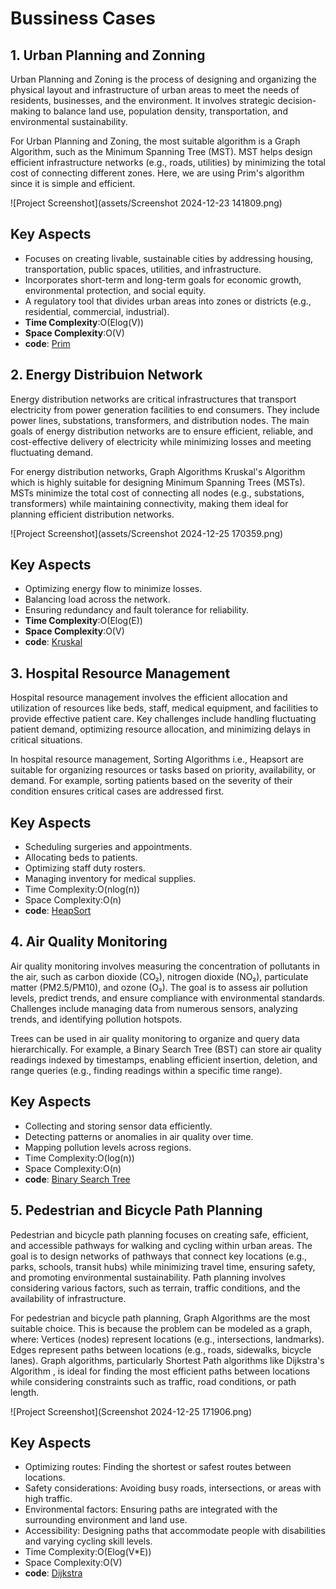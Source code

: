 # Bussiness Cases  
## 1. Urban Planning and Zonning ##
Urban Planning and Zoning is the process of designing and organizing the physical layout and infrastructure of urban areas to meet the needs of residents, businesses, and the environment. It involves strategic decision-making to balance land use, population density, transportation, and environmental sustainability.

For Urban Planning and Zoning, the most suitable algorithm is a Graph Algorithm, such as the Minimum Spanning Tree (MST). MST helps design efficient infrastructure networks (e.g., roads, utilities) by minimizing the total cost of connecting different zones. Here, we are using Prim's algorithm since it is simple and efficient.

![Project Screenshot](assets/Screenshot 2024-12-23 141809.png)
## Key Aspects ##
- Focuses on creating livable, sustainable cities by addressing housing, transportation, public spaces, utilities, and infrastructure.
- Incorporates short-term and long-term goals for economic growth, environmental protection, and social equity.  
-  A regulatory tool that divides urban areas into zones or districts (e.g., residential, commercial, industrial).
- **Time Complexity**:O(Elog(V))
- **Space Complexity**:O(V)
- **code**: [Prim](https://github.com/01fe23bcs120/Bussiness-Cases.github.io/blob/main/Urban_Planning.cpp)

## 2. Energy Distribuion Network ##
Energy distribution networks are critical infrastructures that transport electricity from power generation facilities to end consumers. They include power lines, substations, transformers, and distribution nodes. The main goals of energy distribution networks are to ensure efficient, reliable, and cost-effective delivery of electricity while minimizing losses and meeting fluctuating demand.  

For energy distribution networks, Graph Algorithms Kruskal's Algorithm which is highly suitable for designing Minimum Spanning Trees (MSTs). MSTs minimize the total cost of connecting all nodes (e.g., substations, transformers) while maintaining connectivity, making them ideal for planning efficient distribution networks.

![Project Screenshot](assets/Screenshot 2024-12-25 170359.png)

## Key Aspects ##
- Optimizing energy flow to minimize losses.  
- Balancing load across the network.  
- Ensuring redundancy and fault tolerance for reliability.
- **Time Complexity**:O(Elog(E))
- **Space Complexity**:O(V)
- **code**: [Kruskal](https://github.com/01fe23bcs120/Bussiness-Cases.github.io/blob/main/Energy_Dist.cpp) 

## 3. Hospital Resource Management ##
  Hospital resource management involves the efficient allocation and utilization of resources like beds, staff, medical equipment, and facilities to provide effective patient care. Key challenges include handling fluctuating patient demand, optimizing resource allocation, and minimizing delays in critical situations.

  In hospital resource management, Sorting Algorithms i.e., Heapsort are suitable for organizing resources or tasks based on priority, availability, or demand. For example, sorting patients based on the severity of their condition ensures critical cases are addressed first.

## Key Aspects ##
- Scheduling surgeries and appointments.
- Allocating beds to patients.
- Optimizing staff duty rosters.
- Managing inventory for medical supplies.
- Time Complexity:O(nlog(n))
- Space Complexity:O(n)
- **code**: [HeapSort](https://github.com/01fe23bcs120/Bussiness-Cases.github.io/blob/main/Medical_Resource.cpp)

## 4. Air Quality Monitoring ##
  Air quality monitoring involves measuring the concentration of pollutants in the air, such as carbon dioxide (CO₂), nitrogen dioxide (NO₂), particulate matter (PM2.5/PM10), and ozone (O₃). The goal is to assess air pollution levels, predict trends, and ensure compliance with environmental standards. Challenges include managing data from numerous sensors, analyzing trends, and identifying pollution hotspots.

  Trees can be used in air quality monitoring to organize and query data hierarchically. For example, a Binary Search Tree (BST) can store air quality readings indexed by timestamps, enabling efficient insertion, deletion, and range queries (e.g., finding readings within a specific time range).

## Key Aspects ##
- Collecting and storing sensor data efficiently.
- Detecting patterns or anomalies in air quality over time.
- Mapping pollution levels across regions.
- Time Complexity:O(log(n))
- Space Complexity:O(n)
- **code**: [Binary Search Tree](https://github.com/01fe23bcs120/Bussiness-Cases.github.io/blob/main/Air_Quality.cpp)

## 5. Pedestrian and Bicycle Path Planning ##
  Pedestrian and bicycle path planning focuses on creating safe, efficient, and accessible pathways for walking and cycling within urban areas. The goal is to design networks of pathways that connect key locations (e.g., parks, schools, transit hubs) while minimizing travel time, ensuring safety, and promoting environmental sustainability. Path planning involves considering various factors, such as terrain, traffic conditions, and the availability of infrastructure.

  For pedestrian and bicycle path planning, Graph Algorithms are the most suitable choice. This is because the problem can be modeled as a graph, where:
Vertices (nodes) represent locations (e.g., intersections, landmarks).
Edges represent paths between locations (e.g., roads, sidewalks, bicycle lanes).
Graph algorithms, particularly Shortest Path algorithms like Dijkstra's Algorithm , is ideal for finding the most efficient paths between locations while considering constraints such as traffic, road conditions, or path length.

![Project Screenshot](Screenshot 2024-12-25 171906.png)

## Key Aspects ##
- Optimizing routes: Finding the shortest or safest routes between locations.
- Safety considerations: Avoiding busy roads, intersections, or areas with high traffic.
- Environmental factors: Ensuring paths are integrated with the surrounding environment and land use.
- Accessibility: Designing paths that accommodate people with disabilities and varying cycling skill levels.
- Time Complexity:O(Elog(V*E))
- Space Complexity:O(V)
- **code**: [ Dijkstra](https://github.com/01fe23bcs120/Bussiness-Cases.github.io/blob/main/Bicycle_Path.cpp)


